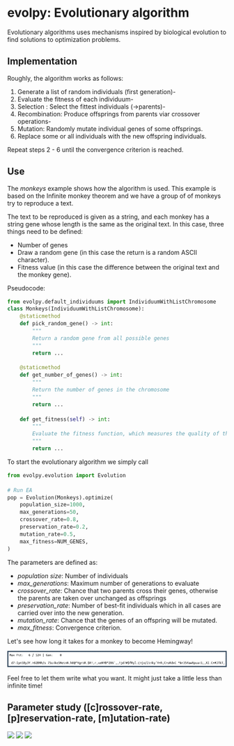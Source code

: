 # evolpy: Evolutionary algorithm

Evolutionary algorithms uses mechanisms inspired by biological
evolution to find solutions to optimization problems.

## Implementation

Roughly, the algorithm works as follows:

1. Generate a list of random individuals (first generation)-
2. Evaluate the fitness of each individuum-
3. Selection : Select the fittest individuals (->parents)-
4. Recombination: Produce offsprings from parents viar crossover operations-
5. Mutation: Randomly mutate individual genes of some offsprings.
6. Replace some or all individuals with the new offspring individuals.

Repeat steps 2 - 6 until the convergence criterion is reached.

## Use

The *monkeys* example shows how the algorithm is used.
This example is based on the Infinite monkey theorem and we have a group of 
of monkeys try to reproduce a text.

The text to be reproduced is given as a string, and each monkey has a string gene whose length is the same as the original text. In this case, three things need to be defined:
- Number of genes
- Draw a random gene (in this case the return is a random ASCII character).
- Fitness value (in this case the difference between the original text and the monkey gene).

Pseudocode:
```python
from evolpy.default_individuums import IndividuumWithListChromosome
class Monkeys(IndividuumWithListChromosome):
    @staticmethod
    def pick_random_gene() -> int:
        """
        Return a random gene from all possible genes
        """
        return ...

    @staticmethod
    def get_number_of_genes() -> int:
        """
        Return the number of genes in the chromosome
        """
        return ...

    def get_fitness(self) -> int:
        """
        Evaluate the fitness function, which measures the quality of the individual.
        """
        return ...
```

To start the evolutionary algorithm we simply call
```python
from evolpy.evolution import Evolution

# Run EA
pop = Evolution(Monkeys).optimize(
    population_size=1000,
    max_generations=50,
    crossover_rate=0.8,
    preservation_rate=0.2,
    mutation_rate=0.5,
    max_fitness=NUM_GENES,
)
```

The parameters are defined as:
- *population size*: Number of individuals
- *max_generations*: Maximum number of generations to evaluate
- *crossover_rate*: Chance that two parents cross their genes, otherwise the parents are taken over unchanged as offsprings
- *preservation_rate*: Number of best-fit individuals which in all cases are carried over into the new generation.
- *mutation_rate*: Chance that the genes of an offspring will be mutated.
- *max_fitness*: Convergence criterion.

Let's see how long it takes for a monkey to become Hemingway!

![Alt text](https://github.com/preiter93/evolpy/blob/main/examples/monkeys.gif?raw=true)

Feel free to let them write what you want. It might just take a little less than infinite time!

## Parameter study ([c]rossover-rate, [p]reservation-rate, [m]utation-rate)

![](examples/data/c-rate.png) ![](examples/data/p-rate.png) ![](examples/data/m-rate.png)

